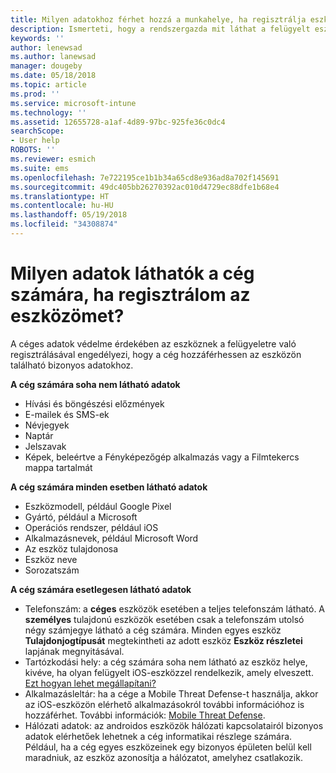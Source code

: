 ```yaml
---
title: Milyen adatokhoz férhet hozzá a munkahelye, ha regisztrálja eszközét?
description: Ismerteti, hogy a rendszergazda mit láthat a felügyelt eszközön, és mit nem.
keywords: ''
author: lenewsad
ms.author: lanewsad
manager: dougeby
ms.date: 05/18/2018
ms.topic: article
ms.prod: ''
ms.service: microsoft-intune
ms.technology: ''
ms.assetid: 12655728-a1af-4d89-97bc-925fe36c0dc4
searchScope:
- User help
ROBOTS: ''
ms.reviewer: esmich
ms.suite: ems
ms.openlocfilehash: 7e722195ce1b1b34a65cd8e936ad8a702f145691
ms.sourcegitcommit: 49dc405bb26270392ac010d4729ec88dfe1b68e4
ms.translationtype: HT
ms.contentlocale: hu-HU
ms.lasthandoff: 05/19/2018
ms.locfileid: "34308874"
---
```

# <a name="what-information-can-my-company-see-when-i-enroll-my-device"></a>Milyen adatok láthatók a cég számára, ha regisztrálom az eszközömet?

A céges adatok védelme érdekében az eszköznek a felügyeletre való regisztrálásával engedélyezi, hogy a cég hozzáférhessen az eszközön található bizonyos adatokhoz.

**A cég számára soha nem látható adatok**

- Hívási és böngészési előzmények
- E-mailek és SMS-ek
- Névjegyek
- Naptár
-   Jelszavak
- Képek, beleértve a Fényképezőgép alkalmazás vagy a Filmtekercs mappa tartalmát

**A cég számára minden esetben látható adatok**

- Eszközmodell, például Google Pixel
- Gyártó, például a Microsoft
- Operációs rendszer, például iOS
- Alkalmazásnevek, például Microsoft Word
- Az eszköz tulajdonosa
- Eszköz neve
- Sorozatszám

**A cég számára esetlegesen látható adatok**

-  Telefonszám: a **céges** eszközök esetében a teljes telefonszám látható. A **személyes** tulajdonú eszközök esetében csak a telefonszám utolsó négy számjegye látható a cég számára. Minden egyes eszköz **Tulajdonjogtípusát** megtekintheti az adott eszköz **Eszköz részletei** lapjának megnyitásával.
-  Tartózkodási hely: a cég számára soha nem látható az eszköz helye, kivéve, ha olyan felügyelt iOS-eszközzel rendelkezik, amely elveszett. [Ezt hogyan lehet megállapítani?](https://go.microsoft.com/fwlink/?linkid=853816)
- Alkalmazásleltár: ha a cége a Mobile Threat Defense-t használja, akkor az iOS-eszközön elérhető alkalmazásokról további információhoz is hozzáférhet. További információk: [Mobile Threat Defense](you-are-prompted-to-install-mtd-ios.md).
- Hálózati adatok: az androidos eszközök hálózati kapcsolatairól bizonyos adatok elérhetőek lehetnek a cég informatikai részlege számára. Például, ha a cég egyes eszközeinek egy bizonyos épületen belül kell maradniuk, az eszköz azonosítja a hálózatot, amelyhez csatlakozik. 
